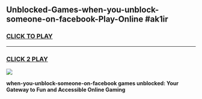 
## Unblocked-Games-when-you-unblock-someone-on-facebook-Play-Online #ak1ir
<h3>
<a href="https://news.freeplayer.one?title=when-you-unblock-someone-on-facebook&ref=3">CLICK TO PLAY</a></h3>
<hr>

<h3>
<a href="https://news.freeplayer.one?title=when-you-unblock-someone-on-facebook&ref=3">CLICK 2 PLAY</a>
  
</h3>

<a href="https://news.freeplayer.one?title=when-you-unblock-someone-on-facebook&ref=3"><img src="https://clearcache.store/games.png"></a>


**when-you-unblock-someone-on-facebook games unblocked: Your Gateway to Fun and Accessible Online Gaming**
